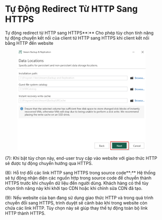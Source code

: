 # Tự Động Redirect Từ HTTP Sang HTTPS

Tự động redirect từ HTTP sang HTTPS**:** Cho phép tùy chọn tính năng tự động chuyển kết nối của client từ HTTP sang HTTPS khi client kết nối bằng HTTP đến website

<figure><img src="../../.gitbook/assets/image (252).png" alt=""><figcaption></figcaption></figure>

(7): Khi bật tùy chọn này, end-user truy cập vào website với giao thức HTTP sẽ được tự động chuyển hướng qua HTTPS.

(8): Hỗ trợ đổi các link HTTP sang HTTPS trong source code**:** Hệ thống sẽ tự động nhận diện các nguồn http trong source code để chuyển thành HTTPS trước khi chuyển dữ liệu đến người dùng. Khách hàng có thể tùy chọn tính năng này khi khởi tạo CDN hoặc khi chỉnh sửa CDN đã tạo.

(9): Nếu website của bạn đang sử dụng giao thức HTTP và trong quá trình chuyển đổi sang HTTPS, trình duyệt sẽ cảnh báo khi trong website còn chứa các link HTTP. Tùy chọn này sẽ giúp thay thế tự động toàn bộ link HTTP thành HTTPS.
